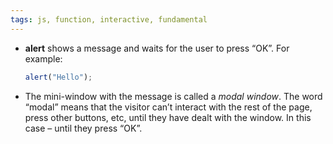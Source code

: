 ```yaml
---
tags: js, function, interactive, fundamental
---
```


-  **alert** shows a message and waits for the user to press “OK”. For example:
	```js
	alert("Hello");
	```

- The mini-window with the message is called a _modal window_. The word “modal” means that the visitor can’t interact with the rest of the page, press other buttons, etc, until they have dealt with the window. In this case – until they press “OK”.
